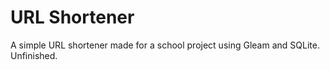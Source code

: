 # URL Shortener

A simple URL shortener made for a school project using Gleam and SQLite.
Unfinished.

